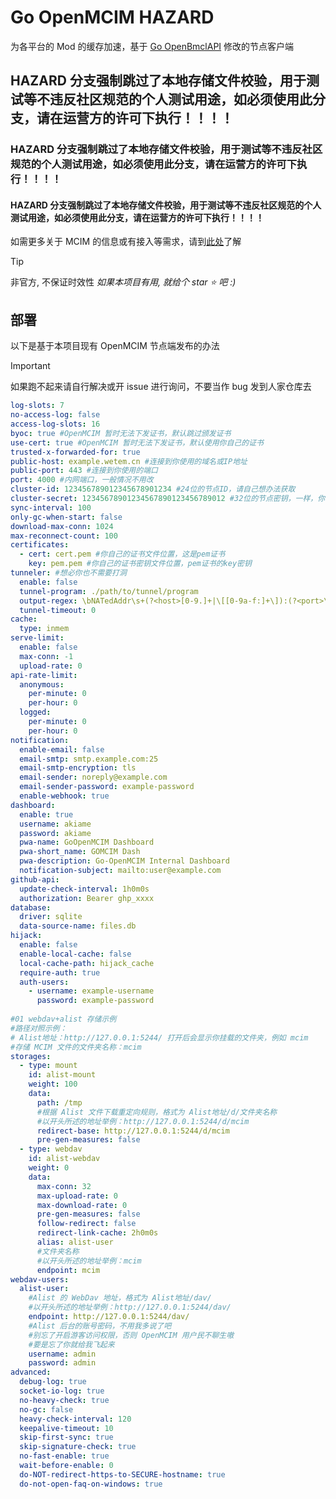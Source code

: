 # Go OpenMCIM HAZARD
为各平台的 Mod 的缓存加速，基于 [Go OpenBmclAPI](https://github.com/LiterMC/go-openbmclapi) 修改的节点客户端
## HAZARD 分支强制跳过了本地存储文件校验，用于测试等不违反社区规范的个人测试用途，如必须使用此分支，请在运营方的许可下执行！！！！

### HAZARD 分支强制跳过了本地存储文件校验，用于测试等不违反社区规范的个人测试用途，如必须使用此分支，请在运营方的许可下执行！！！！

#### HAZARD 分支强制跳过了本地存储文件校验，用于测试等不违反社区规范的个人测试用途，如必须使用此分支，请在运营方的许可下执行！！！！

如需更多关于 MCIM 的信息或有接入等需求，请到[此处](https://github.com/mcmod-info-mirror/mcim)了解

> [!TIP]
> 非官方, 不保证时效性
*如果本项目有用, 就给个 star ⭐️ 吧 :)*

## 部署

以下是基于本项目现有 OpenMCIM 节点端发布的办法
> [!IMPORTANT]
> 如果跑不起来请自行解决或开 issue 进行询问，不要当作 bug 发到人家仓库去

```yaml
log-slots: 7
no-access-log: false
access-log-slots: 16
byoc: true #OpenMCIM 暂时无法下发证书，默认跳过颁发证书
use-cert: true #OpenMCIM 暂时无法下发证书，默认使用你自己的证书
trusted-x-forwarded-for: true
public-host: example.wetem.cn #连接到你使用的域名或IP地址
public-port: 443 #连接到你使用的端口
port: 4000 #内网端口，一般情况不用改
cluster-id: 123456789012345678901234 #24位的节点ID，请自己想办法获取
cluster-secret: 12345678901234567890123456789012 #32位的节点密钥，一样，你都用 HAZARD 分支了你不可能不会获取
sync-interval: 100
only-gc-when-start: false
download-max-conn: 1024
max-reconnect-count: 100
certificates:
  - cert: cert.pem #你自己的证书文件位置，这是pem证书
    key: pem.pem #你自己的证书密钥文件位置，pem证书的key密钥
tunneler: #想必你也不需要打洞
  enable: false
  tunnel-program: ./path/to/tunnel/program
  output-regex: \bNATedAddr\s+(?<host>[0-9.]+|\[[0-9a-f:]+\]):(?<port>\d+)$
  tunnel-timeout: 0
cache:
  type: inmem
serve-limit:
  enable: false
  max-conn: -1
  upload-rate: 0
api-rate-limit:
  anonymous:
    per-minute: 0
    per-hour: 0
  logged:
    per-minute: 0
    per-hour: 0
notification:
  enable-email: false
  email-smtp: smtp.example.com:25
  email-smtp-encryption: tls
  email-sender: noreply@example.com
  email-sender-password: example-password
  enable-webhook: true
dashboard:
  enable: true
  username: akiame
  password: akiame
  pwa-name: GoOpenMCIM Dashboard
  pwa-short_name: GOMCIM Dash
  pwa-description: Go-OpenMCIM Internal Dashboard
  notification-subject: mailto:user@example.com
github-api:
  update-check-interval: 1h0m0s
  authorization: Bearer ghp_xxxx
database:
  driver: sqlite
  data-source-name: files.db
hijack:
  enable: false
  enable-local-cache: false
  local-cache-path: hijack_cache
  require-auth: true
  auth-users:
    - username: example-username
      password: example-password
      
#01 webdav+alist 存储示例
#路径对照示例：
# Alist地址：http://127.0.0.1:5244/ 打开后会显示你挂载的文件夹，例如 mcim
#存储 MCIM 文件的文件夹名称：mcim
storages:
  - type: mount
    id: alist-mount
    weight: 100
    data:
      path: /tmp
      #根据 Alist 文件下载重定向规则，格式为 Alist地址/d/文件夹名称
      #以开头所述的地址举例：http://127.0.0.1:5244/d/mcim
      redirect-base: http://127.0.0.1:5244/d/mcim
      pre-gen-measures: false
  - type: webdav
    id: alist-webdav
    weight: 0
    data:
      max-conn: 32
      max-upload-rate: 0
      max-download-rate: 0
      pre-gen-measures: false
      follow-redirect: false
      redirect-link-cache: 2h0m0s
      alias: alist-user
      #文件夹名称
      #以开头所述的地址举例：mcim
      endpoint: mcim
webdav-users:
  alist-user:
    #Alist 的 WebDav 地址，格式为 Alist地址/dav/
    #以开头所述的地址举例：http://127.0.0.1:5244/dav/
    endpoint: http://127.0.0.1:5244/dav/
    #Alist 后台的账号密码，不用我多说了吧
    #别忘了开启游客访问权限，否则 OpenMCIM 用户民不聊生嗷
    #要是忘了你就给我飞起来
    username: admin
    password: admin
advanced:
  debug-log: true
  socket-io-log: true
  no-heavy-check: true
  no-gc: false
  heavy-check-interval: 120
  keepalive-timeout: 10
  skip-first-sync: true
  skip-signature-check: true
  no-fast-enable: true
  wait-before-enable: 0
  do-NOT-redirect-https-to-SECURE-hostname: true
  do-not-open-faq-on-windows: true

```

